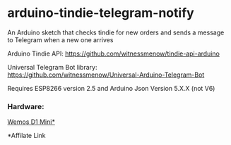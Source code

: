 # arduino-tindie-telegram-notify
An Arduino sketch that checks tindie for new orders and sends a message to Telegram when a new one arrives

Arduino Tindie API: https://github.com/witnessmenow/tindie-api-arduino

Universal Telegram Bot library: https://github.com/witnessmenow/Universal-Arduino-Telegram-Bot

Requires ESP8266 version 2.5 and Arduino Json Version 5.X.X (not V6)

### Hardware:

[Wemos D1 Mini*](http://s.click.aliexpress.com/e/uzFUnIe)

*Affilate Link
